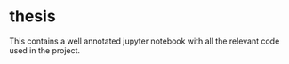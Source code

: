# thesis
This contains a well annotated jupyter notebook with all the relevant code used in the project. 
